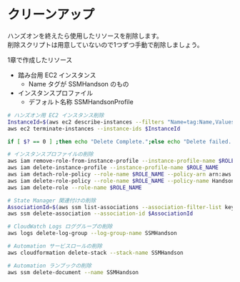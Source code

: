 # クリーンアップ

ハンズオンを終えたら使用したリソースを削除します。  
削除スクリプトは用意していないので1つずつ手動で削除しましょう。  

1章で作成したリソース

- 踏み台用 EC2 インスタンス
  - Name タグが SSMHandson のもの
- インスタンスプロファイル
  - デフォルト名称 SSMHandsonProfile

```bash
# ハンズオン用 EC2 インスタンス削除
InstanceId=$(aws ec2 describe-instances --filters "Name=tag:Name,Values=SSMHandson" | jq -r .Reservations[].Instances[].InstanceId)
aws ec2 terminate-instances --instance-ids $InstanceId

if [ $? == 0 ] ;then echo "Delete Complete.";else echo "Delete failed. check your operations and run once again.";fi
```


```bash
# インスタンスプロファイルの削除
aws iam remove-role-from-instance-profile --instance-profile-name $ROLE_NAME --role-name $ROLE_NAME
aws iam delete-instance-profile --instance-profile-name $ROLE_NAME
aws iam detach-role-policy --role-name $ROLE_NAME --policy-arn arn:aws:iam::aws:policy/AmazonSSMManagedInstanceCore
aws iam delete-role-policy --role-name $ROLE_NAME --policy-name Handson_chap2_Policy
aws iam delete-role --role-name $ROLE_NAME
```


```bash
# State Manager 関連付けの削除
AssociationId=$(aws ssm list-associations --association-filter-list key=AssociationName,value=Linux_Patch_Apply | jq -r .Associations[].AssociationId)
aws ssm delete-association --association-id $AssociationId
```

```bash
# CloudWatch Logs ロググループの削除
aws logs delete-log-group --log-group-name SSMHandson
```

```bash
# Automation サービスロールの削除
aws cloudformation delete-stack --stack-name SSMHandson
```

```bash
# Automation ランブックの削除
aws ssm delete-document --name SSMHandson
```
